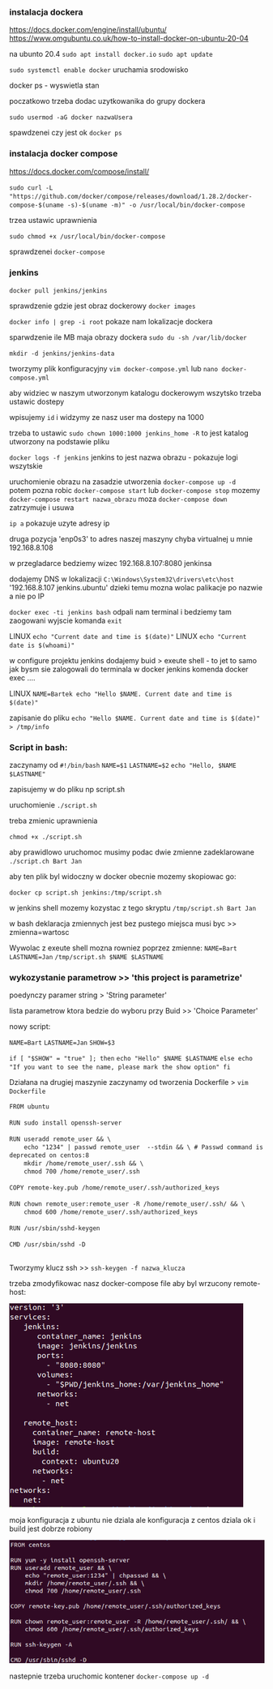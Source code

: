 ### instalacja dockera

https://docs.docker.com/engine/install/ubuntu/
https://www.omgubuntu.co.uk/how-to-install-docker-on-ubuntu-20-04

na ubunto 20.4  `sudo apt install docker.io`
`sudo apt update`

`sudo systemctl enable docker` uruchamia srodowisko

docker ps - wyswietla stan

poczatkowo trzeba dodac uzytkowanika do grupy dockera

`sudo usermod -aG docker nazwaUsera`

spawdzenei czy jest ok  `docker ps`

### instalacja docker compose

https://docs.docker.com/compose/install/

`sudo curl -L "https://github.com/docker/compose/releases/download/1.28.2/docker-compose-$(uname -s)-$(uname -m)" -o /usr/local/bin/docker-compose`

trzea ustawic uprawnienia 

`sudo chmod +x /usr/local/bin/docker-compose`

sprawdzenei `docker-compose`

### jenkins

`docker pull jenkins/jenkins`

sprawdzenie gdzie jest obraz dockerowy  `docker images`

`docker info | grep -i root`  pokaze nam lokalizacje dockera

sparwdzenie ile MB maja obrazy dockera  `sudo du -sh /var/lib/docker`   


`mkdir -d jenkins/jenkins-data`

tworzymy plik konfiguracyjny `vim docker-compose.yml` lub `nano docker-compose.yml`

aby widziec w naszym utworzonym katalogu dockerowym wszytsko trzeba ustawic dostepy

wpisujemy `id` i widzymy ze nasz user ma dostepy na 1000

trzeba to ustawic `sudo chown 1000:1000 jenkins_home -R`    to jest katalog utworzony na podstawie pliku

`docker logs -f jenkins`  jenkins to jest nazwa obrazu  - pokazuje logi wszytskie

uruchomienie obrazu na zasadzie utworzenia `docker-compose up -d`  
potem pozna robic `docker-compose start`  lub `docker-compose stop`  mozemy `docker-compose restart nazwa_obrazu` 
moza `docker-compose down` zatrzymuje i usuwa



`ip a`  pokazuje uzyte adresy ip 

druga pozycja 'enp0s3' to adres naszej maszyny chyba virtualnej u mnie 192.168.8.108

w przegladarce bedziemy wizec 192.168.8.107:8080 jenkinsa


dodajemy DNS w lokalizacji `C:\Windows\System32\drivers\etc\host`  '192.168.8.107 jenkins.ubuntu'
dzieki temu mozna wolac palikacje po nazwie a nie po IP

`docker exec -ti jenkins bash` odpali nam terminal i bedziemy tam zaogowani wyjscie komanda `exit`

LINUX `echo "Current date and time is $(date)"`
LINUX `echo "Current date is $(whoami)"`

w configure projektu jenkins dodajemy buid > exeute shell - to jet to samo jak bysm sie zalogowali do terminala w docker jenkins komenda docker exec ....


LINUX 
`NAME=Bartek
echo "Hello $NAME. Current date and time is $(date)"`

zapisanie do pliku  `echo "Hello $NAME. Current date and time is $(date)" > /tmp/info`

### Script in bash:

zaczynamy od 
`#!/bin/bash`
`NAME=$1`
`LASTNAME=$2`
`echo "Hello, $NAME $LASTNAME"`

zapisujemy w do pliku np script.sh

uruchomienie `./script.sh`

treba zmienic uprawnienia

`chmod +x ./script.sh`

aby prawidlowo uruchomoc musimy podac dwie zmienne zadeklarowane
`./script.ch Bart Jan`


aby ten plik byl widoczny w docker obecnie mozemy skopiowac go:

`docker cp script.sh jenkins:/tmp/script.sh`

w jenkins shell mozemy kozystac z tego skryptu `/tmp/script.sh Bart Jan`

w bash deklaracja zmiennych jest bez pustego miejsca musi byc >> zmienna=wartosc


Wywolac z exeute shell mozna rowniez poprzez zmienne:
`NAME=Bart`
`LASTNAME=Jan`
`/tmp/script.sh $NAME $LASTNAME`

### wykozystanie parametrow  >> 'this project is parametrize'

poedynczy paramer string > 'String parameter'

lista parametrow ktora bedzie do wyboru przy Buid >> 'Choice Parameter'

nowy script:

`NAME=Bart`
`LASTNAME=Jan`
`SHOW=$3`

`if [ "$SHOW" = "true" ]; then`
   `echo "Hello" $NAME $LASTNAME`
`else
    echo "If you want to see the name, please mark the show option"
 fi`
 
Działana na drugiej maszynie zaczynamy od tworzenia Dockerfile  > `vim Dockerfile`

```
FROM ubuntu

RUN sudo install openssh-server

RUN useradd remote_user && \
    echo "1234" | passwd remote_user  --stdin && \ # Passwd command is deprecated on centos:8
    mkdir /home/remote_user/.ssh && \
    chmod 700 /home/remote_user/.ssh

COPY remote-key.pub /home/remote_user/.ssh/authorized_keys

RUN chown remote_user:remote_user -R /home/remote_user/.ssh/ && \
    chmod 600 /home/remote_user/.ssh/authorized_keys

RUN /usr/sbin/sshd-keygen

CMD /usr/sbin/sshd -D
   
 ```
Tworzymy klucz ssh >> `ssh-keygen -f nazwa_klucza`


trzeba zmodyfikowac nasz docker-compose file aby byl wrzucony remote-host:

![docker-compose.yml](https://github.com/janiszewskibartlomiej/Jenkins_from_scratch_to_advanced-course/blob/master/screenshot_2021-02-19%2012h37_23_ubuntu%5BRunning%5D-OracleVMVirtualBox.png)

moja konfiguracja z ubuntu nie dziala ale konfiguracja z centos dziala ok i build jest dobrze robiony

![docker-compose.yml z centos](https://github.com/janiszewskibartlomiej/Jenkins_from_scratch_to_advanced-course/blob/master/screenshot_2021-02-24%2014h53_33_ubuntu%5BRunning%5D-OracleVMVirtualBox.png)


nastepnie trzeba uruchomic kontener `docker-compose up -d`


